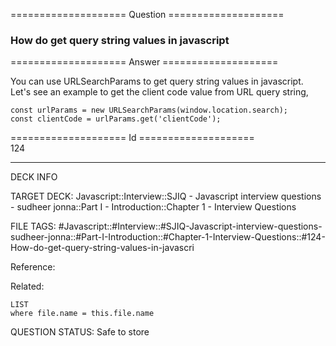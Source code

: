 ==================== Question ====================  

### How do get query string values in javascript  

==================== Answer ====================  

You can use URLSearchParams to get query string values in javascript. Let's see an example to get the client code value from URL query string,

<!-- codeblock-start -->
<pre><code class="hljs language-javascript"><span class="hljs-keyword">const</span> urlParams = <span class="hljs-keyword">new</span> <span class="hljs-title class_">URLSearchParams</span>(<span class="hljs-variable language_">window</span>.<span class="hljs-property">location</span>.<span class="hljs-property">search</span>);
<span class="hljs-keyword">const</span> clientCode = urlParams.<span class="hljs-title function_">get</span>(<span class="hljs-string">'clientCode'</span>);
</code></pre>
<!-- codeblock-end -->

==================== Id ====================  
124

---

DECK INFO

TARGET DECK: Javascript::Interview::SJIQ - Javascript interview questions - sudheer jonna::Part I - Introduction::Chapter 1 - Interview Questions

FILE TAGS: #Javascript::#Interview::#SJIQ-Javascript-interview-questions-sudheer-jonna::#Part-I-Introduction::#Chapter-1-Interview-Questions::#124-How-do-get-query-string-values-in-javascri

Reference:

Related:

```dataview
LIST
where file.name = this.file.name
```

QUESTION STATUS: Safe to store
